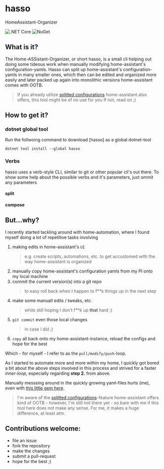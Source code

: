 # hasso
HomeAssistant-Organizer


![.NET Core](https://github.com/earloc/hasso/workflows/.NET%20Core/badge.svg) ![NuGet](https://img.shields.io/nuget/v/hasso)

## What is it?

The Home-ASSistant-Organizer, or short hasso, is a small cli helping out doing some tideous work when manually modifying home-assistant's configuration-yamls.
Hasso can split up home-assistant's configuration-yamls in many smaller ones, which then can be edited and organized more easily and later packed up again into monolithic versions home-assistant comes with OOTB.

> If you already utilize [splitted configurations] home-assistant also offers, this tool might be of no use for you
> If not, read on ;)

## How to get it?

### dotnet global tool
Run the follwoing command to download [hasso] as a global dotnet-tool

```
dotnet tool install --global hasso
```

### Verbs

hasso uses a verb-style CLI, similar to git or other popular cli's out there.
To show some help about the possible verbs and it's parameters, just ommit any parameters

#### split


#### compose

## But...why?

I recently started tackling around with home-automation, where I found myself doing a lot of repetitive tasks involving
1. making edits in home-assistant's ```UI``` 
    > e.g. create scripts, automations, etc. to get accustomed with the way home-assistant is organized
2. manually copy home-assistant's configuration yamls from my PI onto my local machine
3. commit the current version(s) into a git repo
    > to easy roll back when I happen to f**k things up in the next step
3. make some manuall edits / tweaks, etc.
    > while still hoping I don't f**k up **that** hard ;)
4. ```git commit``` even those local changes
    > in case I did ;)
5. ```copy``` all back onto my home-assistant-instance, reload the configs and hope for the best

Which - for myself - I refer to as the ```pull/modify/push```-loop.

As I started to automate more and more within my home, I quickly got bored a bit about the above steps involved in this process and strived for a faster *inner-loop*, especially regarding **step 2.** from above.

Manually messsing around in the quickly growing yaml-files hurts (me), even with [this little gem here].

> I'm aware of the [splitted configurations]-feature home-assistant offers kind of OOTB - however, I'm still not there yet - so bare with me if this tool here does not make any sense. For me, it makes a huge difference, at least atm.


## Contributions welcome:
- file an issue
- fork the repository
- make the changes
- submit a pull-request
- hope for the best ;)
  

[PI]:()
[home-assistant]:(https://www.home-assistant.io/)
[advanced scenarios offered by home-assistant itself]:(https://www.home-assistant.io/docs/configuration/splitting_configuration/)
[splitted configurations]:(https://www.home-assistant.io/docs/configuration/splitting_configuration/)
[this little gem here]:(https://marketplace.visualstudio.com/items?itemName=keesschollaart.vscode-home-assistant)